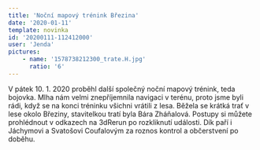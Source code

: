 ```yaml
---
title: 'Noční mapový trénink Březina'
date: '2020-01-11'
template: novinka
id: '20200111-112412000'
user: 'Jenda'
pictures:
    - name: '1578738212300_trate.H.jpg'
      ratio: '6'
---
```

V pátek 10. 1. 2020 proběhl další společný noční mapový trénink, teda bojovka. Mlha nám velmi znepříjemnila navigaci v terénu, proto jsme byli rádi, když se na konci tréninku všichni vrátili z lesa.
Běžela se krátká trať v lese okolo Březiny, stavitelkou tratí byla Bára Zháňalová. Postupy si můžete prohlédnout v odkazech na 3dRerun po rozkliknutí události.
Dík paří i Jáchymovi a Svatošovi Coufalovým za roznos kontrol a občerstvení po doběhu.
